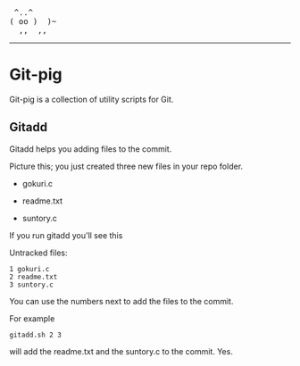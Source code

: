 <pre>
 ^..^
( oo )  )~
  ,,  ,,
</pre>

------------------
Git-pig
=======

Git-pig is a collection of utility scripts for Git.


Gitadd
------

Gitadd helps you adding files to the commit.

Picture this; you just created three new files in your repo folder.

+ gokuri.c

+ readme.txt

+ suntory.c

If you run gitadd you'll see this

Untracked files:

    1 gokuri.c
    2 readme.txt
    3 suntory.c
    
You can use the numbers next to add the files to the commit.

For example

    gitadd.sh 2 3
will add the readme.txt and the suntory.c to the commit. Yes.

